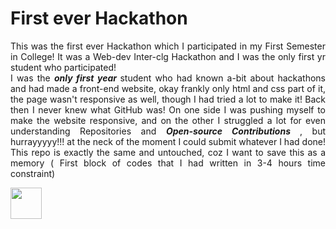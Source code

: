 # First ever Hackathon
<p align='justify'>
This was the first ever Hackathon which I participated in my First Semester in College! It was a Web-dev Inter-clg Hackathon and I was the only first yr student who participated! <br>
I was the <b> <i> only first year </i> </b> student who had known a-bit about hackathons and had made a front-end website, okay frankly only html and css part of it, the page wasn't responsive as well, 
  though I had tried a lot to make it! Back then I never knew what GitHub was! On one side I was pushing myself to make the website responsive, and on the other I struggled a lot for even understanding Repositories 
  and <b> <i> Open-source Contributions </i> </b> , 
  but hurrayyyyy!!! at the neck of the moment I could submit whatever I had done! This repo is exactly the same and untouched, coz I want to save this as a memory ( First block of codes that
  I had written in 3-4 hours time constraint) </p>
 <p align=centre>
  <img  src='https://media.giphy.com/media/3ohryhLGwtyIGy1ibS/giphy.gif?cid=790b7611xmrhl877yyku7s5wbp913zjsmzfjs03arhy70vno&ep=v1_gifs_search&rid=giphy.gif&ct=g' height=50px width=50px > 
 </p>
